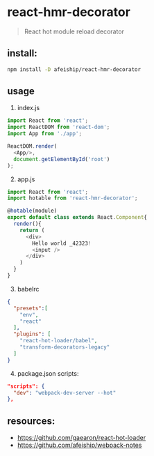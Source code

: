 # react-hmr-decorator
> React hot module reload decorator

## install:
```bash
npm install -D afeiship/react-hmr-decorator
```

## usage
1. index.js
```js
import React from 'react';
import ReactDOM from 'react-dom';
import App from './app';

ReactDOM.render(
  <App/>,
  document.getElementById('root')
);
```

2. app.js
```js
import React from 'react';
import hotable from 'react-hmr-decorator';

@hotable(module)
export default class extends React.Component{
  render(){
    return (
      <div>
        Hello world _42323!
        <input />
      </div>
    )
  }
}
```

3. babelrc
```json
{
  "presets":[
    "env",
    "react"
  ],
  "plugins": [
    "react-hot-loader/babel",
    "transform-decorators-legacy"
  ]
}
```

4. package.json scripts:
```json
"scripts": {
  "dev": "webpack-dev-server --hot"
},
```

## resources:
+ https://github.com/gaearon/react-hot-loader
+ https://github.com/afeiship/webpack-notes

